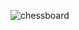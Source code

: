 ![chessboard](https://user-images.githubusercontent.com/88210093/139859004-9c54e775-c85d-48a5-a15b-59a23c4c48b7.jpg)
